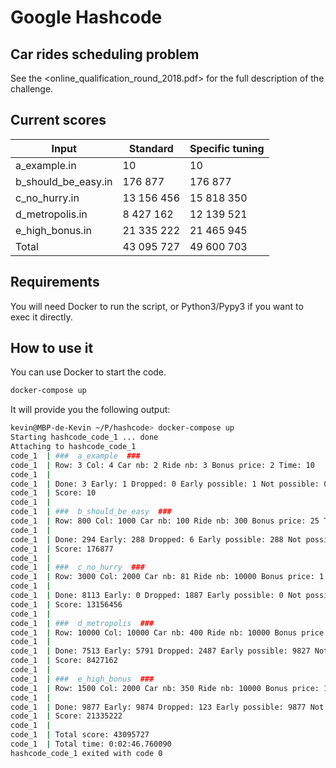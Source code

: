 # Google Hashcode

## Car rides scheduling problem

See the <online_qualification_round_2018.pdf> for the full description of the challenge.

## Current scores

| Input                     |  Standard        | Specific tuning  |
|---------------------------|------------------|------------------|
| a_example.in              | 10               | 10               |
| b_should_be_easy.in       | 176 877          | 176 877          |
| c_no_hurry.in             | 13 156 456       | 15 818 350       |
| d_metropolis.in           | 8 427 162        | 12 139 521       |
| e_high_bonus.in           | 21 335 222       | 21 465 945       |
| Total                     | 43 095 727       | 49 600 703       | 


## Requirements
You will need Docker to run the script, or Python3/Pypy3 if you want to exec it directly.

## How to use it

You can use Docker to start the code.
```bash
docker-compose up
```

It will provide you the following output:

```bash
kevin@MBP-de-Kevin ~/P/hashcode> docker-compose up
Starting hashcode_code_1 ... done
Attaching to hashcode_code_1
code_1  | ###  a_example  ###
code_1  | Row: 3 Col: 4 Car nb: 2 Ride nb: 3 Bonus price: 2 Time: 10
code_1  |
code_1  | Done: 3 Early: 1 Dropped: 0 Early possible: 1 Not possible: 0
code_1  | Score: 10
code_1  |
code_1  | ###  b_should_be_easy  ###
code_1  | Row: 800 Col: 1000 Car nb: 100 Ride nb: 300 Bonus price: 25 Time: 25000
code_1  |
code_1  | Done: 294 Early: 288 Dropped: 6 Early possible: 288 Not possible: 6
code_1  | Score: 176877
code_1  |
code_1  | ###  c_no_hurry  ###
code_1  | Row: 3000 Col: 2000 Car nb: 81 Ride nb: 10000 Bonus price: 1 Time: 200000
code_1  |
code_1  | Done: 8113 Early: 0 Dropped: 1887 Early possible: 0 Not possible: 0
code_1  | Score: 13156456
code_1  |
code_1  | ###  d_metropolis  ###
code_1  | Row: 10000 Col: 10000 Car nb: 400 Ride nb: 10000 Bonus price: 2 Time: 50000
code_1  |
code_1  | Done: 7513 Early: 5791 Dropped: 2487 Early possible: 9827 Not possible: 12
code_1  | Score: 8427162
code_1  |
code_1  | ###  e_high_bonus  ###
code_1  | Row: 1500 Col: 2000 Car nb: 350 Ride nb: 10000 Bonus price: 1000 Time: 150000
code_1  |
code_1  | Done: 9877 Early: 9874 Dropped: 123 Early possible: 9877 Not possible: 16
code_1  | Score: 21335222
code_1  |
code_1  | Total score: 43095727
code_1  | Total time: 0:02:46.760090
hashcode_code_1 exited with code 0
```
